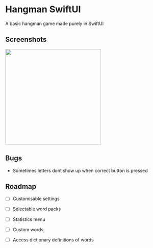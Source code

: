 
# Hangman SwiftUI
A basic hangman game made purely in SwiftUI

## Screenshots

<img src="blob:https://imgur.com/2acf1cf4-35fe-4322-b335-d588e199a24b" width="300"/>

## Bugs
- Sometimes letters dont show up when correct button is pressed

## Roadmap

- [ ] Customisable settings

- [ ] Selectable word packs

- [ ] Statistics menu

- [ ] Custom words

- [ ] Access dictionary definitions of words
